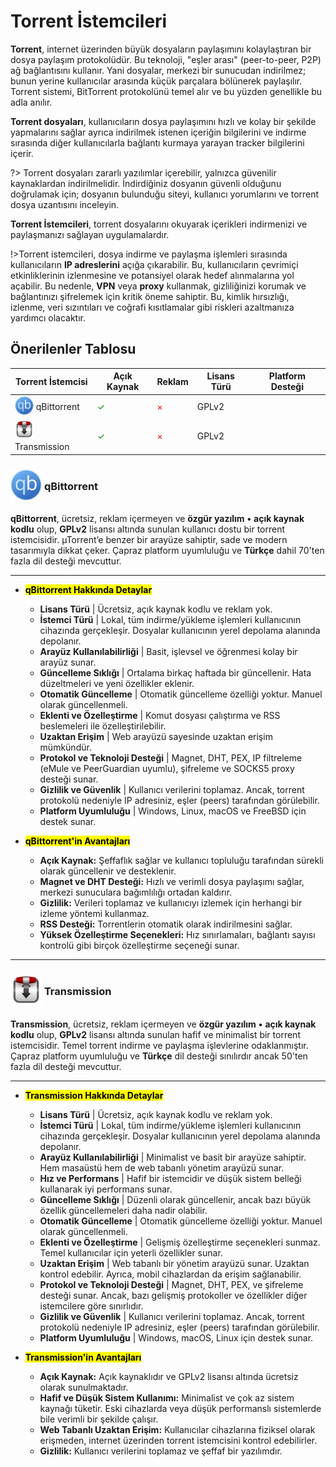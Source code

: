 <!-- NOTLAR
 - Tablo eklemeyi unutmayın 
 - Uygun görseller eklemeyi unutmayın.
 - İçerik kuralları ve ekleme yapmak sayfalarını ziyaret edebilirsiniz -->

# Torrent İstemcileri

**Torrent**, internet üzerinden büyük dosyaların paylaşımını kolaylaştıran bir dosya paylaşım protokolüdür. Bu teknoloji, "eşler arası" (peer-to-peer, P2P) ağ bağlantısını kullanır. Yani dosyalar, merkezi bir sunucudan indirilmez; bunun yerine kullanıcılar arasında küçük parçalara bölünerek paylaşılır. Torrent sistemi, BitTorrent protokolünü temel alır ve bu yüzden genellikle bu adla anılır.

**Torrent dosyaları**, kullanıcıların dosya paylaşımını hızlı ve kolay bir şekilde yapmalarını sağlar ayrıca indirilmek istenen içeriğin bilgilerini ve indirme sırasında diğer kullanıcılarla bağlantı kurmaya yarayan tracker bilgilerini içerir.

?> Torrent dosyaları zararlı yazılımlar içerebilir, yalnızca güvenilir kaynaklardan indirilmelidir. İndirdiğiniz dosyanın güvenli olduğunu doğrulamak için; dosyanın bulunduğu siteyi, kullanıcı yorumlarını ve torrent dosya uzantısını inceleyin.

**Torrent İstemcileri**, torrent dosyalarını okuyarak içerikleri indirmenizi ve paylaşmanızı sağlayan uygulamalardır.

!>Torrent istemcileri, dosya indirme ve paylaşma işlemleri sırasında kullanıcıların **IP adreslerini** açığa çıkarabilir. Bu, kullanıcıların çevrimiçi etkinliklerinin izlenmesine ve potansiyel olarak hedef alınmalarına yol açabilir. Bu nedenle, **VPN** veya **proxy** kullanmak, gizliliğinizi korumak ve bağlantınızı şifrelemek için kritik öneme sahiptir. Bu, kimlik hırsızlığı, izlenme, veri sızıntıları ve coğrafi kısıtlamalar gibi riskleri azaltmanıza yardımcı olacaktır.

## Önerilenler Tablosu

| Torrent İstemcisi | Açık Kaynak | Reklam | Lisans Türü | Platform Desteği |
|-------------------|-------------|--------|-------------|-------------------|
| <span style="display: inline-block; vertical-align: middle;"><img src="docs/images/qBittorrent-icon.png" alt="qbittorrent" style="width: 30px; height: 30px;"> </span> <span style="display: inline-block; vertical-align: middle;"> qBittorrent | <span style="color: green;">✓</span> | <span style="color: red;">×</span> | GPLv2 | <i class="fa-brands fa-windows"></i> <i class="fa-brands fa-apple"></i> <i class="fa-brands fa-linux"></i> <i class="fa-brands fa-freebsd"></i> |
| <span style="display: inline-block; vertical-align: middle;"><img src="docs/images/transmission-icon.png" alt="transmission" style="width: 30px; height: 30px;"> </span> <span style="display: inline-block; vertical-align: middle;"> Transmission | <span style="color: green;">✓</span> | <span style="color: red;">×</span> | GPLv2 | <i class="fa-brands fa-windows"></i> <i class="fa-brands fa-apple"></i> <i class="fa-brands fa-linux"></i> |

### <span style="display: inline-block; vertical-align: middle;"><img src="docs/images/qBittorrent-icon.png" alt="qbittorrent" style="width: 50px; height: 50px;"> </span> <span style="display: inline-block; vertical-align: middle;"> qBittorrent <a href="https://www.qbittorrent.org/" target="_blank" style="text-decoration: none; color: inherit; margin-left: 5px;"> <i class="fa-solid fa-globe"></i></a>  <a href="https://github.com/qbittorrent/qBittorrent" target="_blank" style="text-decoration: none; color: inherit; margin-left: 5px"> <i class="fa-brands fa-github"></i></a>

**qBittorrent**, ücretsiz, reklam içermeyen ve **özgür yazılım** **•** **açık kaynak kodlu** olup, **GPLv2** lisansı altında sunulan kullanıcı dostu bir torrent istemcisidir. µTorrent’e benzer bir arayüze sahiptir, sade ve modern tasarımıyla dikkat çeker. Çapraz platform uyumluluğu ve **Türkçe** dahil 70'ten fazla dil desteği mevcuttur.

---

- **<mark>qBittorrent Hakkında Detaylar</mark>**
  - **Lisans Türü**                     | Ücretsiz, açık kaynak kodlu ve reklam yok.
  - **İstemci Türü**                    | Lokal, tüm indirme/yükleme işlemleri kullanıcının cihazında gerçekleşir. Dosyalar kullanıcının yerel depolama alanında depolanır.
  - **Arayüz Kullanılabilirliği**       | Basit, işlevsel ve öğrenmesi kolay bir arayüz sunar.
  - **Güncelleme Sıklığı**              | Ortalama birkaç haftada bir güncellenir. Hata düzeltmeleri ve yeni özellikler eklenir.
  - **Otomatik Güncelleme**             | Otomatik güncelleme özelliği yoktur. Manuel olarak güncellenmeli.
  - **Eklenti ve Özelleştirme**         | Komut dosyası çalıştırma ve RSS beslemeleri ile özelleştirilebilir.
  - **Uzaktan Erişim**                  | Web arayüzü sayesinde uzaktan erişim mümkündür.
  - **Protokol ve Teknoloji Desteği**   | Magnet, DHT, PEX, IP filtreleme (eMule ve PeerGuardian uyumlu), şifreleme ve SOCKS5 proxy desteği sunar.
  - **Gizlilik ve Güvenlik**            | Kullanıcı verilerini toplamaz. Ancak, torrent protokolü nedeniyle IP adresiniz, eşler (peers) tarafından görülebilir.
  - **Platform Uyumluluğu**             | Windows, Linux, macOS ve FreeBSD için destek sunar.

- **<mark>qBittorrent'in Avantajları</mark>**
  - **Açık Kaynak:** Şeffaflık sağlar ve kullanıcı topluluğu tarafından sürekli olarak güncellenir ve desteklenir.
  - **Magnet ve DHT Desteği:** Hızlı ve verimli dosya paylaşımı sağlar, merkezi sunuculara bağımlılığı ortadan kaldırır.
  - **Gizlilik:** Verileri toplamaz ve kullanıcıyı izlemek için herhangi bir izleme yöntemi kullanmaz.
  - **RSS Desteği:** Torrentlerin otomatik olarak indirilmesini sağlar.
  - **Yüksek Özelleştirme Seçenekleri:** Hız sınırlamaları, bağlantı sayısı kontrolü gibi birçok özelleştirme seçeneği sunar.

---

### <span style="display: inline-block; vertical-align: middle;"><img src="docs/images/transmission-icon.png" alt="transmission" style="width: 50px; height: 50px;"> </span> <span style="display: inline-block; vertical-align: middle;"> Transmission <a href="https://transmissionbt.com/" target="_blank" style="text-decoration: none; color: inherit; margin-left: 5px;"> <i class="fa-solid fa-globe"></i></a>  <a href="https://github.com/transmission/transmission" target="_blank" style="text-decoration: none; color: inherit; margin-left: 5px"> <i class="fa-brands fa-github"></i></a>

**Transmission**, ücretsiz, reklam içermeyen ve **özgür yazılım** **•** **açık kaynak kodlu** olup, **GPLv2** lisansı altında sunulan hafif ve minimalist bir torrent istemcisidir.  Temel torrent indirme ve paylaşma işlevlerine odaklanmıştır. Çapraz platform uyumluluğu ve **Türkçe** dil desteği sınılırdır ancak 50'ten fazla dil desteği mevcuttur.

---

- **<mark>Transmission Hakkında Detaylar</mark>**
  - **Lisans Türü**                     | Ücretsiz, açık kaynak kodlu ve reklam yok.
  - **İstemci Türü**                    | Lokal, tüm indirme/yükleme işlemleri kullanıcının cihazında gerçekleşir. Dosyalar kullanıcının yerel depolama alanında depolanır.
  - **Arayüz Kullanılabilirliği**       | Minimalist ve basit bir arayüze sahiptir. Hem masaüstü hem de web tabanlı yönetim arayüzü sunar.
  - **Hız ve Performans**               | Hafif bir istemcidir ve düşük sistem belleği kullanarak iyi performans sunar.
  - **Güncelleme Sıklığı**              | Düzenli olarak güncellenir, ancak bazı büyük özellik güncellemeleri daha nadir olabilir.
  - **Otomatik Güncelleme**             | Otomatik güncelleme özelliği yoktur. Manuel olarak güncellenmeli.
  - **Eklenti ve Özelleştirme**         | Gelişmiş özelleştirme seçenekleri sunmaz. Temel kullanıcılar için yeterli özellikler sunar.
  - **Uzaktan Erişim**                  | Web tabanlı bir yönetim arayüzü sunar. Uzaktan kontrol edebilir. Ayrıca, mobil cihazlardan da erişim sağlanabilir.
  - **Protokol ve Teknoloji Desteği**   | Magnet, DHT, PEX, ve şifreleme desteği sunar. Ancak, bazı gelişmiş protokoller ve özellikler diğer istemcilere göre sınırlıdır.
  - **Gizlilik ve Güvenlik**            | Kullanıcı verilerini toplamaz. Ancak, torrent protokolü nedeniyle IP adresiniz, eşler (peers) tarafından görülebilir.
  - **Platform Uyumluluğu**             | Windows, macOS, Linux için destek sunar.

- **<mark>Transmission'in Avantajları</mark>**
  - **Açık Kaynak:** Açık kaynaklıdır ve GPLv2 lisansı altında ücretsiz olarak sunulmaktadır.
  - **Hafif ve Düşük Sistem Kullanımı:** Minimalist ve çok az sistem kaynağı tüketir. Eski cihazlarda veya düşük performanslı sistemlerde bile verimli bir şekilde çalışır.
  - **Web Tabanlı Uzaktan Erişim:** Kullanıcılar cihazlarına fiziksel olarak erişmeden, internet üzerinden torrent istemcisini kontrol edebilirler.
  - **Gizlilik:** Kullanıcı verilerini toplamaz ve şeffaf bir yazılımdır.
